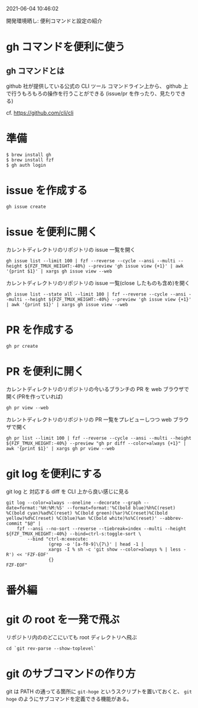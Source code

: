 2021-06-04 10:46:02

開発環境晒し: 便利コマンドと設定の紹介

# gh コマンドを便利に使う
## gh コマンドとは
github 社が提供している公式の CLI ツール
コマンドライン上から、 github 上で行うもろもろの操作を行うことができる
(issue/pr を作ったり、見たりできる)

cf. https://github.com/cli/cli

# 準備

``` shell
$ brew install gh
$ brew install fzf
$ gh auth login
```

# issue を作成する

``` shell
gh issue create
```

# issue を便利に開く

カレントディレクトリのリポジトリの issue 一覧を開く
``` shell
gh issue list --limit 100 | fzf --reverse --cycle --ansi --multi --height ${FZF_TMUX_HEIGHT:-40%} --preview 'gh issue view {+1}' | awk '{print $1}' | xargs gh issue view --web
```

カレントディレクトリのリポジトリの issue 一覧(close したものも含め)を開く
``` shell
gh issue list --state all --limit 100 | fzf --reverse --cycle --ansi --multi --height ${FZF_TMUX_HEIGHT:-40%} --preview 'gh issue view {+1}' | awk '{print $1}' | xargs gh issue view --web
```

# PR を作成する

``` shell
gh pr create
```

# PR を便利に開く

カレントディレクトリのリポジトリの今いるブランチの PR を web ブラウザで開く(PRを作っていれば)
``` shell
gh pr view --web
```

カレントディレクトリのリポジトリの PR 一覧をプレビューしつつ web ブラウザで開く
``` shell
gh pr list --limit 100 | fzf --reverse --cycle --ansi --multi --height ${FZF_TMUX_HEIGHT:-40%} --preview "gh pr diff --color=always {+1}" | awk '{print $1}' | xargs gh pr view --web
```

# git log を便利にする

git log と 対応する diff を CLI 上から良い感じに見る
``` shell
git log --color=always --oneline --decorate --graph --date=format:'%H:%M:%S' --format=format:'%C(bold blue)%h%C(reset) %C(bold cyan)%ad%C(reset) %C(bold green)(%ar)%C(reset)%C(bold yellow)%d%C(reset) %C(blue)%an %C(bold white)%s%C(reset)' --abbrev-commit "$@" |
    fzf --ansi --no-sort --reverse --tiebreak=index --multi --height ${FZF_TMUX_HEIGHT:-40%} --bind=ctrl-s:toggle-sort \
        --bind "ctrl-m:execute:
                (grep -o '[a-f0-9]\{7\}' | head -1 |
                xargs -I % sh -c 'git show --color=always % | less -R') << 'FZF-EOF'
                {}
FZF-EOF"
```

# 番外編

# git の root を一発で飛ぶ

リポジトリ内ののどこにいても root ディレクトリへ飛ぶ
``` shell
cd `git rev-parse --show-toplevel`
```

# git のサブコマンドの作り方
git は PATH の通ってる箇所に `git-hoge` というスクリプトを置いておくと、 `git hoge` のようにサブコマンドを定義できる機能がある。

